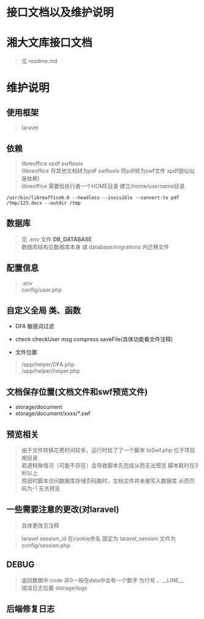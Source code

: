 # 接口文档以及维护说明
# 湘大文库接口文档  

> 见 readme.md

# 维护说明  

## 使用框架  

> laravel  

## 依赖  

> libreoffice xpdf swftools  
> (libreoffice 将其他文档转为pdf swftools 将pdf转为swf文件 xpdf貌似似是依赖)  
> libreoffice 需要给执行者一个HOME目录 建立/home/*username*目录  

```  
/usr/bin/libreoffice6.0 --headless --invisible --convert-to pdf /tmp/123.docx --outdir /tmp
```  

## 数据库  

> 见 .env 文件  **DB_DATABASE**  
> 数据库结构见数据库本身 或 database/migrations 内迁移文件  

## 配置信息  

> .env  
> config/user.php  

## 自定义全局 类、函数  

* DFA 敏感词过滤  
* check checkUser msg compress saveFile(具体功能看文件注释)  

* 文件位置
> /app/helper/DFA.php  
> /app/helper/helper.php  

## 文档保存位置(文档文件和swf预览文件)  

* storage/document  
* storage/document/xxxx/*.swf  

## 预览相关  

> 由于文件转换花费时间较多，运行时给了了一个脚本 toSwf.php 位于项目根目录  
> 若遇特殊情况（可能不存在）会导致脚本先完成从而无法预览 脚本耗时在3秒以上  
> 原因时脚本访问数据库存储页码数时，文档文件并未被写入数据库 从而页码为-1 无法预览    

## 一些需要注意的更改(对laravel)  

> 具体更改见注释

> laravel session_id 在cookie命名 固定为 laravel_session  文件为 config/session.php  

## DEBUG  

> 返回数据中 code 非0一般在data中会有一个数字 为行号 、\_\_LINE\_\_  
> 错误日志位置  storage/logs  

## 后端修复日志

